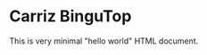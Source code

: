<!DOCTYPE html PUBLIC "-//IETF//DTD HTML 2.0//EN">
<HTML>
   <HEAD>
      <TITLE>
         A Small Hello 
      </TITLE>
   </HEAD>
<BODY>
   <H1>Carriz BinguTop</H1>
   <P>This is very minimal "hello world" HTML document.</P> 
</BODY>
</HTML>
